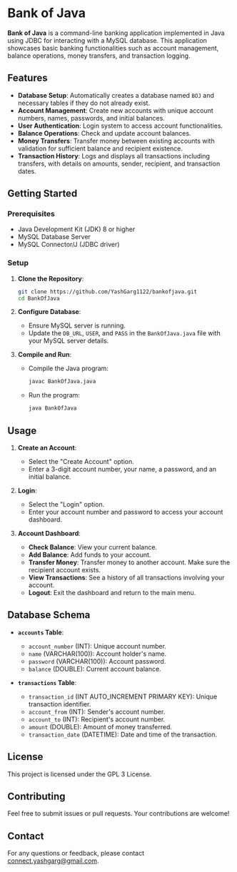 # Bank of Java

**Bank of Java** is a command-line banking application implemented in Java using JDBC for interacting with a MySQL database. This application showcases basic banking functionalities such as account management, balance operations, money transfers, and transaction logging.

## Features

- **Database Setup**: Automatically creates a database named `BOJ` and necessary tables if they do not already exist.
- **Account Management**: Create new accounts with unique account numbers, names, passwords, and initial balances.
- **User Authentication**: Login system to access account functionalities.
- **Balance Operations**: Check and update account balances.
- **Money Transfers**: Transfer money between existing accounts with validation for sufficient balance and recipient existence.
- **Transaction History**: Logs and displays all transactions including transfers, with details on amounts, sender, recipient, and transaction dates.

## Getting Started

### Prerequisites

- Java Development Kit (JDK) 8 or higher
- MySQL Database Server
- MySQL Connector/J (JDBC driver)

### Setup

1. **Clone the Repository**:
    ```bash
    git clone https://github.com/YashGarg1122/bankofjava.git
    cd BankOfJava
    ```

2. **Configure Database**:
    - Ensure MySQL server is running.
    - Update the `DB_URL`, `USER`, and `PASS` in the `BankOfJava.java` file with your MySQL server details.

3. **Compile and Run**:
    - Compile the Java program:
      ```bash
      javac BankOfJava.java
      ```
    - Run the program:
      ```bash
      java BankOfJava
      ```

## Usage

1. **Create an Account**:
    - Select the "Create Account" option.
    - Enter a 3-digit account number, your name, a password, and an initial balance.

2. **Login**:
    - Select the "Login" option.
    - Enter your account number and password to access your account dashboard.

3. **Account Dashboard**:
    - **Check Balance**: View your current balance.
    - **Add Balance**: Add funds to your account.
    - **Transfer Money**: Transfer money to another account. Make sure the recipient account exists.
    - **View Transactions**: See a history of all transactions involving your account.
    - **Logout**: Exit the dashboard and return to the main menu.

## Database Schema

- **`accounts` Table**:
  - `account_number` (INT): Unique account number.
  - `name` (VARCHAR(100)): Account holder's name.
  - `password` (VARCHAR(100)): Account password.
  - `balance` (DOUBLE): Current account balance.

- **`transactions` Table**:
  - `transaction_id` (INT AUTO_INCREMENT PRIMARY KEY): Unique transaction identifier.
  - `account_from` (INT): Sender's account number.
  - `account_to` (INT): Recipient's account number.
  - `amount` (DOUBLE): Amount of money transferred.
  - `transaction_date` (DATETIME): Date and time of the transaction.

## License

This project is licensed under the GPL 3 License.

## Contributing

Feel free to submit issues or pull requests. Your contributions are welcome!

## Contact

For any questions or feedback, please contact [connect.yashgarg@gmail.com](mailto:connect.yashgarg@gmail.com).
